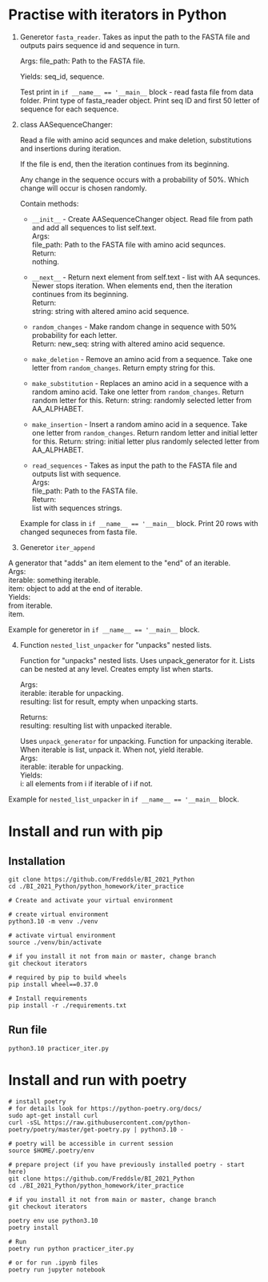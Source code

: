 # Practise with iterators in Python

1. Generetor `fasta_reader`.
    Takes as input the path to the FASTA file and outputs pairs sequence id and sequence in turn.

    Args:
        file_path: Path to the FASTA file.

    Yields:
        seq_id, sequence.
    
    Test print in `if __name__ == '__main__` block - read fasta file from data folder. Print type of fasta_reader object. Print seq ID and first 50 letter of sequence for each sequence.
   
2. class AASequenceChanger:

    Read a file with amino acid sequnces and make deletion, substitutions and insertions during iteration. 
    
    If the file is end, then the iteration continues from its beginning.

    Any change in the sequence occurs with a probability of 50%. Which change will occur is chosen randomly.

    Contain methods:
    
    - `__init__` - Create AASequenceChanger object. Read file from path and add all sequences to list self.text.\
        Args:\
            file_path: Path to the FASTA file with amino acid sequnces.\
        Return:\
            nothing.
    
    - `__next__` - Return next element from self.text - list with AA sequnces. Newer stops iteration. When elements end, then the iteration continues from its beginning.\
        Return:\
            string: string with altered amino acid sequence.

    - `random_changes` - Make random change in sequence with 50% probability for each letter.\
        Return:
            new_seq: string with altered amino acid sequence.

    - `make_deletion` - Remove an amino acid from a sequence. Take one letter from `random_changes`. Return empty string for this.

    - `make_substitution` - Replaces an amino acid in a sequence with a random amino acid. Take one letter from `random_changes`. Return random letter for this.
        Return:
            string: randomly selected letter from AA_ALPHABET.

    - `make_insertion` - Insert a random amino acid in a sequence. Take one letter from `random_changes`. Return random letter and initial letter for this.
        Return:
            string: initial letter plus randomly selected letter from AA_ALPHABET.
      
    - `read_sequences` - Takes as input the path to the FASTA file and outputs list with sequence.\
        Args:\
            file_path: Path to the FASTA file.\
        Return:\
            list with sequences strings.

    Example for class in `if __name__ == '__main__` block. Print 20 rows with changed sequneces from fasta file.


3. Generetor `iter_append`

A generator that "adds" an item element to the "end" of an iterable.\
    Args:\
        iterable: something iterable.\
        item: object to add at the end of iterable.\
    Yields:\
        from iterable.\
        item.

Example for generetor in `if __name__ == '__main__` block.


4. Function `nested_list_unpacker` for "unpacks" nested lists.

    Function for "unpacks" nested lists. Uses unpack_generator for it. Lists can be nested at any level. Creates empty list when starts.
    
    Args:\
        iterable: iterable for unpacking.\
        resulting: list for result, empty when unpacking starts.
    
    Returns:\
        resulting: resulting list with unpacked iterable.

    Uses `unpack_generator` for unpacking. Function for unpacking iterable. When iterable is list, unpack it. When not, yield iterable.\
    Args:\
        iterable: iterable for unpacking.\
    Yields:\
        i: all elements from i if iterable of i if not.

Example for `nested_list_unpacker` in `if __name__ == '__main__` block.

# Install and run with pip
## Installation

```console
git clone https://github.com/Freddsle/BI_2021_Python
cd ./BI_2021_Python/python_homework/iter_practice

# Create and activate your virtual environment

# create virtual environment
python3.10 -m venv ./venv

# activate virtual environment
source ./venv/bin/activate

# if you install it not from main or master, change branch
git checkout iterators

# required by pip to build wheels
pip install wheel==0.37.0 

# Install requirements
pip install -r ./requirements.txt
```

## Run file
```console
python3.10 practicer_iter.py
```

# Install and run with poetry
```console
# install poetry
# for details look for https://python-poetry.org/docs/
sudo apt-get install curl
curl -sSL https://raw.githubusercontent.com/python-poetry/poetry/master/get-poetry.py | python3.10 -

# poetry will be accessible in current session
source $HOME/.poetry/env

# prepare project (if you have previously installed poetry - start here)
git clone https://github.com/Freddsle/BI_2021_Python
cd ./BI_2021_Python/python_homework/iter_practice

# if you install it not from main or master, change branch
git checkout iterators

poetry env use python3.10
poetry install

# Run
poetry run python practicer_iter.py

# or for run .ipynb files
poetry run jupyter notebook
```